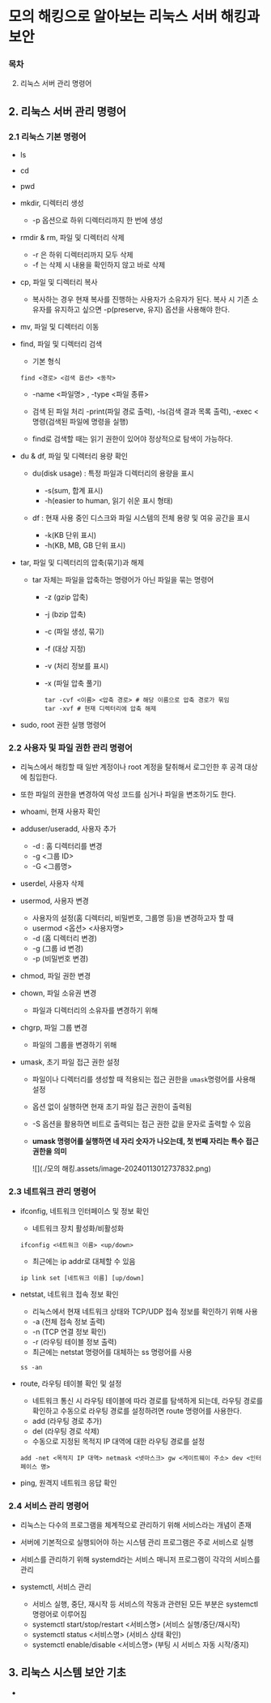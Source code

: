 # 모의 해킹으로 알아보는 리눅스 서버 해킹과 보안

### 목차

2. 리눅스 서버 관리 명령어

## 2. 리눅스 서버 관리 명령어

### 2.1 리눅스 기본 명령어

- ls

- cd

- pwd

- mkdir, 디렉터리 생성

  - -p 옵션으로 하위 디렉터리까지 한 번에 생성

- rmdir & rm, 파일 및 디렉터리 삭제

  - -r 은 하위 디렉터리까지 모두 삭제
  - -f 는 삭제 시 내용을 확인하지 않고 바로 삭제

- cp, 파일 및 디렉터리 복사

  - 복사하는 경우 현재 복사를 진행하는 사용자가 소유자가 된다. 복사 시 기존 소유자를 유지하고 싶으면 -p(preserve, 유지) 옵션을 사용해야 한다.

- mv, 파일 및 디렉터리 이동

- find, 파일 및 디렉터리 검색

  - 기본 형식

  ```
  find <경로> <검색 옵션> <동작>
  ```

  - -name <파일명> , -type <파일 종류>
  - 검색 된 파일 처리 -print(파일 경로 출력), -ls(검색 결과 목록 출력), -exec <명령(검색된 파일에 명령을 실행)
  
  - find로 검색할 때는 읽기 권한이 있어야 정상적으로 탐색이 가능하다.

- du & df, 파일 및 디렉터리 용량 확인

  - du(disk usage) : 특정 파일과 디렉터리의 용량을 표시
    - -s(sum, 합계 표시)
    - -h(easier to human, 읽기 쉬운 표시 형태)

  - df : 현재 사용 중인 디스크와 파일 시스템의 전체 용량 및 여유 공간을 표시
    - -k(KB 단위 표시)
    - -h(KB, MB, GB 단위 표시)

- tar, 파일 및 디렉터리의 압축(묶기)과 해제

  - tar 자체는 파일을 압축하는 명령어가 아닌 파일을 묶는 명령어

    - -z (gzip 압축)

    - -j (bzip 압축)

    - -c (파일 생성, 묶기)

    - -f (대상 지정)

    - -v (처리 정보를 표시)

    - -x (파일 압축 풀기)

      ```
      tar -cvf <이름> <압축 경로> # 해당 이름으로 압축 경로가 묶임
      tar -xvf # 현재 디렉터리에 압축 해제
      ```

- sudo, root 권한 실행 명령어

### 2.2 사용자 및 파일 권한 관리 명령어

- 리눅스에서 해킹할 때 일반 계정이나 root 계정을 탈취해서 로그인한 후 공격 대상에 침입한다.
- 또한 파일의 권한을 변경하여 악성 코드를 심거나 파일을 변조하기도 한다.

- whoami, 현재 사용자 확인

- adduser/useradd, 사용자 추가

  - -d : 홈 디렉터리를 변경
  - -g <그룹 ID>
  - -G <그룹명>

- userdel, 사용자 삭제

- usermod, 사용자 변경

  - 사용자의 설정(홈 디렉터리, 비밀번호, 그룹명 등)을 변경하고자 할 때
  - usermod <옵션> <사용자명>
  - -d (홈 디렉터리 변경)
  - -g (그룹 id 변경)
  - -p (비밀번호 변경)

- chmod, 파일 권한 변경

- chown, 파일 소유권 변경

  - 파일과 디렉터리의 소유자를 변경하기 위해

- chgrp, 파일 그룹 변경

  - 파일의 그룹을 변경하기 위해

- umask, 초기 파일 접근 권한 설정

  - 파일이나 디렉터리를 생성할 때 적용되는 접근 권한을 `umask`명령어를 사용해 설정

  - 옵션 없이 실행하면 현재 초기 파일 접근 권한이 출력됨

  - -S 옵션을 활용하면 비트로 출력되는 접근 권한 값을 문자로 출력할 수 있음

  - **umask 명령어를 실행하면 네 자리 숫자가 나오는데, 첫 번째 자리는 특수 접근 권한을 의미**

    ![](./모의 해킹.assets/image-20240113012737832.png)

### 2.3 네트워크 관리 명령어

- ifconfig, 네트워크 인터페이스 및 정보 확인

  - 네트워크 장치 활성화/비활성화

  ```
  ifconfig <네트워크 이름> <up/down>
  ```

  - 최근에는 ip addr로 대체할 수 있음

  ```
  ip link set [네트워크 이름] [up/down]
  ```

- netstat, 네트워크 접속 정보 확인

  - 리눅스에서 현재 네트워크 상태와 TCP/UDP 접속 정보를 확인하기 위해 사용
  - -a (전체 접속 정보 출력)
  - -n (TCP 연결 정보 확인)
  - -r (라우팅 테이블 정보 출력)
  - 최근에는 netstat 명령어를 대체하는 ss 명령어를 사용

  ```
  ss -an
  ```

- route, 라우팅 테이블 확인 및 설정

  - 네트워크 통신 시 라우팅 테이블에 따라 경로를 탐색하게 되는데, 라우팅 경로를 확인하고 수동으로 라우팅 경로를 설정하려면 route 명령어를 사용한다.
  - add (라우팅 경로 추가)
  - del (라우팅 경로 삭제)
  - 수동으로 지정된 목적지 IP 대역에 대한 라우팅 경로를 설정

  ```
  add -net <목적지 IP 대역> netmask <넷마스크> gw <게이트웨이 주소> dev <인터페이스 명>
  ```

- ping, 원격지 네트워크 응답 확인

### 2.4 서비스 관리 명령어

- 리눅스는 다수의 프로그램을 체계적으로 관리하기 위해 서비스라는 개념이 존재

- 서버에 기본적으로 실행되어야 하는 시스템 관리 프로그램은 주로 서비스로 실행

- 서비스를 관리하기 위해 systemd라는 서비스 매니저 프로그램이 각각의 서비스를 관리

  

- systemctl, 서비스 관리

  - 서비스 실행, 중단, 재시작 등 서비스의 작동과 관련된 모든 부분은 systemctl 명령어로 이루어짐
  - systemctl start/stop/restart <서비스명> (서비스 실행/중단/재시작)
  - systemctl status <서비스명> (서비스 상태 확인)
  - systemctl enable/disable <서비스명> (부팅 시 서비스 자동 시작/중지)

## 3. 리눅스 시스템 보안 기초

- 

